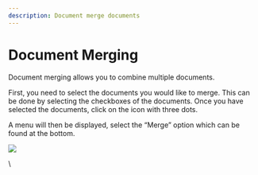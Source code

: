 ```yaml
---
description: Document merge documents
---
```


# Document Merging

Document merging allows you to combine multiple documents.

First, you need to select the documents you would like to merge. This can be done by selecting the checkboxes of the documents. Once you have selected the documents, click on the icon with three dots.

A menu will then be displayed, select the “Merge” option which can be found at the bottom.

![](https://lh7-us.googleusercontent.com/TV2KGh2Q38KsO5Zi-O-GKp5v42Lam4WSj8I8Ia6KjVj2c4X6vce2nFt7yJYicRWmDwKOHZDxrAsfEYtMpN-9UD2mpJ9Sfs4ueb1AYAOjKngY25JKaeEBPzUwcbrylwQ4jj\_v-jkGZYLey9p9i0LfL-I)

\
